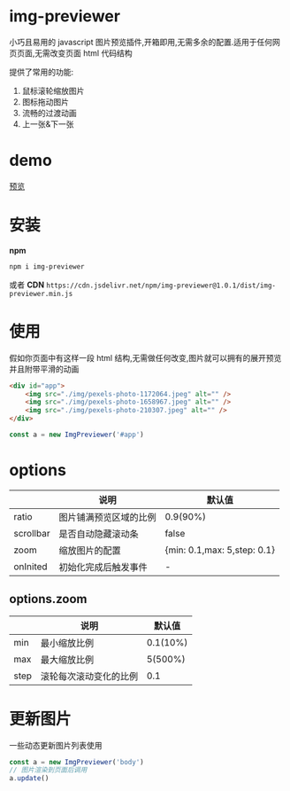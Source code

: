# img-previewer

小巧且易用的 javascript 图片预览插件,开箱即用,无需多余的配置.适用于任何网页页面,无需改变页面 html 代码结构

提供了常用的功能:

1. 鼠标滚轮缩放图片
2. 图标拖动图片
3. 流畅的过渡动画
4. 上一张&下一张

# demo

[预览](https://yue1123.github.io/img-previewer/demo/)

# 安装

**npm**

```bash
npm i img-previewer
```

或者 **CDN**
`https://cdn.jsdelivr.net/npm/img-previewer@1.0.1/dist/img-previewer.min.js`

# 使用

假如你页面中有这样一段 html 结构,无需做任何改变,图片就可以拥有的展开预览并且附带平滑的动画

```html
<div id="app">
	<img src="./img/pexels-photo-1172064.jpeg" alt="" />
	<img src="./img/pexels-photo-1658967.jpeg" alt="" />
	<img src="./img/pexels-photo-210307.jpeg" alt="" />
</div>
```

```js
const a = new ImgPreviewer('#app')
```

# options

|           | 说明                   | 默认值                      |
| --------- | ---------------------- | --------------------------- |
| ratio     | 图片铺满预览区域的比例 | 0.9(90%)                    |
| scrollbar | 是否自动隐藏滚动条     | false                       |
| zoom      | 缩放图片的配置         | {min: 0.1,max: 5,step: 0.1} |
| onInited  | 初始化完成后触发事件   | -                           |

## options.zoom

|      | 说明                   | 默认值   |
| ---- | ---------------------- | -------- |
| min  | 最小缩放比例           | 0.1(10%) |
| max  | 最大缩放比例           | 5(500%)  |
| step | 滚轮每次滚动变化的比例 | 0.1      |

# 更新图片

一些动态更新图片列表使用

```js
const a = new ImgPreviewer('body')
// 图片渲染到页面后调用
a.update()
```
